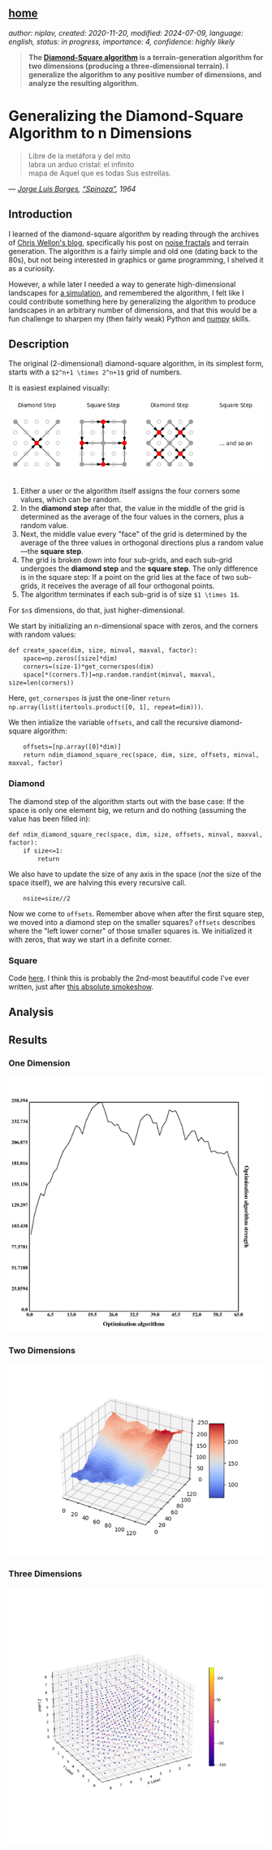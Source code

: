 [home](./index.md)
------------------

*author: niplav, created: 2020-11-20, modified: 2024-07-09, language: english, status: in progress, importance: 4, confidence: highly likely*

> __The [Diamond-Square
algorithm](https://en.wikipedia.org/wiki/Diamond-square_algorithm)
is a terrain-generation algorithm for two dimensions (producing a
three-dimensional terrain). I generalize the algorithm to any positive
number of dimensions, and analyze the resulting algorithm.__

Generalizing the Diamond-Square Algorithm to n Dimensions
=========================================================

> Libre de la metáfora y del mito  
labra un arduo cristal: el infinito  
mapa de Aquel que es todas Sus estrellas.

*— [Jorge Luis Borges](https://en.wikipedia.org/wiki/Jorge_Luis_Borges), [“Spinoza”](https://thefunambulist.net/literature/litterature-spinoza-by-borges), 1964*

Introduction
-------------

I learned of the diamond-square algorithm by reading through the archives
of [Chris Wellon's blog](https://nullprogram.com/), specifically his post
on [noise fractals](https://nullprogram.com/blog/2007/11/20) and terrain
generation. The algorithm is a fairly simple and old one (dating back
to the 80s), but not being interested in graphics or game programming,
I shelved it as a curiosity.

However, a while later I needed a way to generate high-dimensional
landscapes for [a simulation](./toy_ai_takeoff_model.html), and
remembered the algorithm, I felt like I could contribute something here
by generalizing the algorithm to produce landscapes in an arbitrary number
of dimensions, and that this would be a fun challenge to sharpen my (then
fairly weak) Python and [numpy](https://en.wikipedia.org/wiki/NumPy)
skills.

Description
------------

The original (2-dimensional) diamond-square algorithm, in its simplest
form, starts with a `$2^n+1 \times 2^n+1$` grid of numbers.

It is easiest explained visually:

![](./img/diamond/diamond_square.png)

1. Either a user or the algorithm itself assigns the four corners some values, which can be random.
2. In the __diamond step__ after that, the value in the middle of the grid is determined as the average of the four values in the corners, plus a random value.
3. Next, the middle value every "face" of the grid is determined by the average of the three values in orthogonal directions plus a random value—the __square step__.
4. The grid is broken down into four sub-grids, and each sub-grid undergoes the __diamond step__ and the __square step__. The only difference is in the square step: If a point on the grid lies at the face of two sub-grids, it receives the average of all four orthogonal points.
5. The algorithm terminates if each sub-grid is of size `$1 \times 1$`.

For `$n$` dimensions, do that, just higher-dimensional.

We start by initializing an n-dimensional space with zeros, and the
corners with random values:

	def create_space(dim, size, minval, maxval, factor):
		space=np.zeros([size]*dim)
		corners=(size-1)*get_cornerspos(dim)
		space[*(corners.T)]=np.random.randint(minval, maxval, size=len(corners))

Here, `get_cornerspos` is just the one-liner
`return np.array(list(itertools.product([0, 1], repeat=dim)))`.

We then intialize the variable `offsets`, and call the recursive
diamond-square algorithm:

		offsets=[np.array([0]*dim)]
		return ndim_diamond_square_rec(space, dim, size, offsets, minval, maxval, factor)

### Diamond

The diamond step of the algorithm starts out with the base case: If the
space is only one element big, we return and do nothing (assuming the
value has been filled in):

	def ndim_diamond_square_rec(space, dim, size, offsets, minval, maxval, factor):
		if size<=1:
			return

We also have to update the size of any axis in the space (*not* the size
of the space itself), we are halving this every recursive call.

		nsize=size//2

Now we come to `offsets`. Remember above when after the first square
step, we moved into a diamond step on the smaller squares? `offsets`
describes where the "left lower corner" of those smaller squares is. We
initialized it with zeros, that way we start in a definite corner.

### Square

Code [here](code/diamond/ndim_diamond_square.py). I think this is probably
the 2nd-most beautiful code I've ever written, just after [this absolute
smokeshow](./99_problems_klong_solution.html#P25__Generate_a_random_permutation_of_the_elements_of_a_list).

Analysis
--------

Results
-------

### One Dimension

![Space generated by the algorithm in one dimension](./img/diamond/onedim.png "Space generated by the algorithm in one dimension")

### Two Dimensions

![Space generated by the algorithm in two dimensions](./img/diamond/twodim.png "Space generated by the algorithm in two dimensions")

### Three Dimensions

<!--TODO: slice plot perhaps-->

![Space generated by the algorithm in three dimensions](./img/diamond/threedim.png "Space generated by the algorithm in three dimensions")
